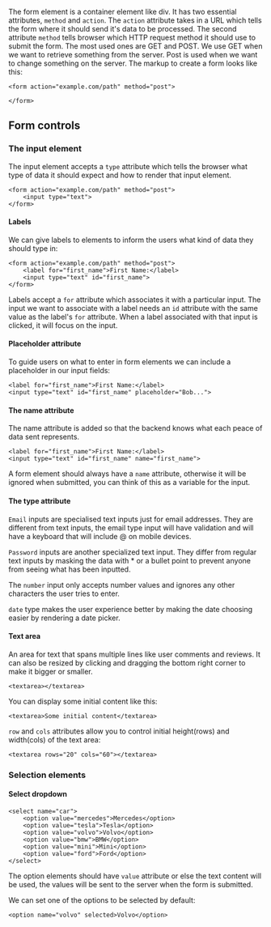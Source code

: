 The form element is a container element like div. It has two essential attributes, `method` and `action`. The `action` attribute takes in a URL which tells the form where it should send it's data to be processed. The second attribute `method` tells browser which HTTP request method it should use to submit the form. The most used ones are GET and POST. We use GET when we want to retrieve something from the server. Post is used when we want to change something on the server.
The markup to create a form looks like this:

```
<form action="example.com/path" method="post">

</form>
```

## Form controls

### The input element

The input element accepts a `type` attribute which tells the browser what type of data it should expect and how to render that input element.

```
<form action="example.com/path" method="post">
	<input type="text">
</form>
```

#### Labels

We can give labels to elements to inform the users what kind of data they should type in:

```
<form action="example.com/path" method="post">
	<label for="first_name">First Name:</label>
	<input type="text" id="first_name">
</form>
```

Labels accept a `for` attribute which associates it with a particular input. The input we want to associate with a label needs an `id` attribute with the same value as the label's `for` attribute. When a label associated with that input is clicked, it will focus on the input.

#### Placeholder attribute

To guide users on what to enter in form elements we can include a placeholder in our input fields:

```
<label for="first_name">First Name:</label>
<input type="text" id="first_name" placeholder="Bob...">
```

#### The name attribute

The name attribute is added so that the backend knows what each peace of data sent represents. 

```
<label for="first_name">First Name:</label>
<input type="text" id="first_name" name="first_name"> 
```

A form element should always have a `name` attribute, otherwise it will be ignored when submitted, you can think of this as a variable for the input.

#### The type attribute

`Email` inputs are specialised text inputs just for email addresses. They are different from text inputs, the email type input will have validation and will have a keyboard that will include @ on mobile devices.

`Password` inputs are another specialized text input. They differ from regular text inputs by masking the data with * or a bullet point to prevent anyone from seeing what has been inputted.

The `number` input only accepts number values and ignores any other characters the user tries to enter.

`date` type makes the user experience better by making the date choosing easier by rendering a date picker.

#### Text area

An area for text that spans multiple lines like user comments and reviews. It can also be resized by clicking and dragging the bottom right corner to make it bigger or smaller.

```
<textarea></textarea>
```

You can display some initial content like this:

```
<textarea>Some initial content</textarea>
```

`row` and `cols` attributes allow you to control initial height(rows) and width(cols) of the text area:

```
<textarea rows="20" cols="60"></textarea>
```

### Selection elements

#### Select dropdown

```
<select name="car">
	<option value="mercedes">Mercedes</option>
	<option value="tesla">Tesla</option>
	<option value="volvo">Volvo</option>
	<option value="bmw">BMW</option>
	<option value="mini">Mini</option>
	<option value="ford">Ford</option>
</select>
```

The option elements should have `value` attribute or else the text content will be used, the values will be sent to the server when the form is submitted.

We can set one of the options to be selected by default:

```
<option name="volvo" selected>Volvo</option>
```